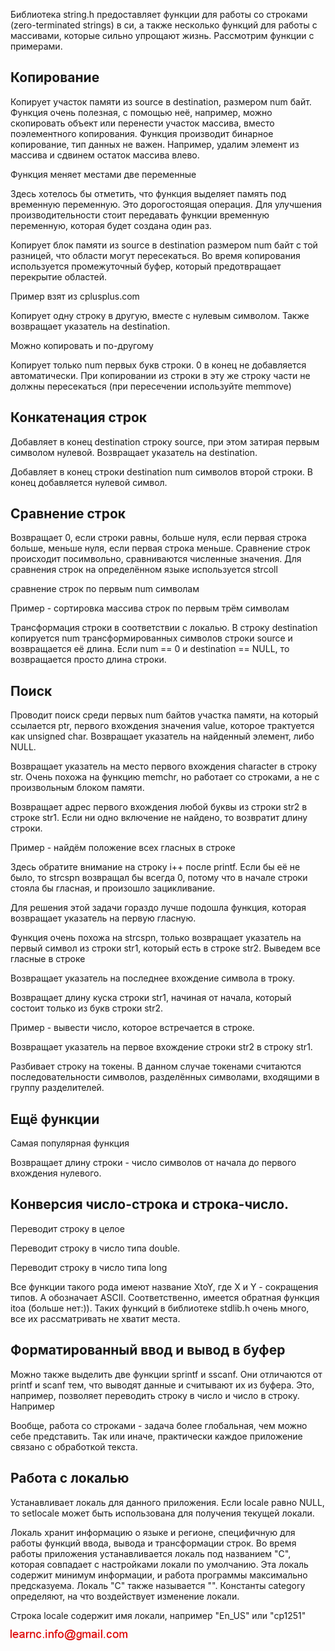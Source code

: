 Библиотека string.h предоставляет функции для работы со строками (zero-terminated strings) в си, а также несколько функций для работы с массивами, которые сильно упрощают 
жизнь. Рассмотрим функции с примерами.

## Копирование

Копирует участок памяти из source в destination, размером num байт. Функция очень полезная, с помощью неё, например, можно скопировать объект или перенести участок массива, вместо поэлементного копирования. Функция производит бинарное копирование, тип данных не важен. Например, удалим элемент из массива и сдвинем остаток массива влево.

Функция меняет местами две переменные

Здесь хотелось бы отметить, что функция выделяет память под временную переменную. Это дорогостоящая операция. Для улучшения производительности стоит передавать функции временную переменную, которая будет создана один раз.

Копирует блок памяти из source в destination размером num байт с той разницей, что области могут пересекаться. Во время копирования используется промежуточный буфер, который предотвращает перекрытие областей.

Пример взят из cplusplus.com

Копирует одну строку в другую, вместе с нулевым символом. Также возвращает указатель на destination.

Можно копировать и по-другому

Копирует только num первых букв строки. 0 в конец не добавляется автоматически. При копировании из строки в эту же строку части не должны пересекаться (при пересечении используйте memmove)

## Конкатенация строк

Добавляет в конец destination строку source, при этом затирая первым символом нулевой. Возвращает указатель на destination.

Добавляет в конец строки destination num символов второй строки. В конец добавляется нулевой символ.

## Сравнение строк

Возвращает 0, если строки равны, больше нуля, если первая строка больше, меньше нуля, если первая строка меньше. Сравнение строк происходит посимвольно, сравниваются численные значения. Для сравнения строк на определённом языке используется strcoll

сравнение строк по первым num символам

Пример - сортировка массива строк по первым трём символам

Трансформация строки в соответствии с локалью. В строку destination копируется num трансформированных символов строки source и возвращается её длина. Если num == 0 и destination == NULL, то возвращается просто длина строки.

## Поиск

Проводит поиск среди первых num байтов участка памяти, на который ссылается ptr, первого вхождения значения value, которое трактуется как unsigned char. Возвращает указатель на найденный элемент, либо NULL.

Возвращает указатель на место первого вхождения character в строку str. Очень похожа на функцию memchr, но работает со строками, а не с произвольным блоком памяти.

Возвращает адрес первого вхождения любой буквы из строки str2 в строке str1. Если ни одно включение не найдено, то возвратит длину строки.

Пример - найдём положение всех гласных в строке

Здесь обратите внимание на строку i++ после printf. Если бы её не было, то strcspn возвращал бы всегда 0, потому что в начале строки стояла бы гласная, и произошло зацикливание.

Для решения этой задачи гораздо лучше подошла функция, которая возвращает указатель на первую гласную.

Функция очень похожа на strcspn, только возвращает указатель на первый символ из строки str1, который есть в строке str2.
Выведем все гласные в строке

Возвращает указатель на последнее вхождение символа в троку.

Возвращает длину куска строки str1, начиная от начала, который состоит только из букв строки str2.

Пример - вывести число, которое встречается в строке.

Возвращает указатель на первое вхождение строки str2 в строку str1.

Разбивает строку на токены. В данном случае токенами считаются последовательности символов, разделённых символами, входящими в группу разделителей.

## Ещё функции

Самая популярная функция

Возвращает длину строки - число символов от начала до первого вхождения нулевого.

## Конверсия число-строка и строка-число.

Переводит строку в целое

Переводит строку в число типа double.

Переводит строку в число типа long

Все функции такого рода имеют название XtoY, где X  и Y - сокращения типов. A обозначает ASCII. Соответственно, имеется обратная функция itoa (больше нет:)).
Таких функций в библиотеке stdlib.h очень много, все их рассматривать не хватит места.

## Форматированный ввод и вывод в буфер

Можно также выделить две функции sprintf и sscanf. Они отличаются от printf и scanf тем, что выводят данные и считывают их из буфера. Это, например, позволяет переводить строку в число и число в строку. Например

Вообще, работа со строками - задача более глобальная, чем можно себе представить. Так или иначе, практически каждое приложение связано с обработкой текста.

## Работа с локалью

Устанавливает локаль для данного приложения. Если locale равно NULL, то setlocale может быть использована для получения текущей локали.

Локаль хранит информацию о языке и регионе, специфичную для работы функций ввода, вывода и трансформации строк.
Во время работы приложения устанавливается локаль под названием "C", которая совпадает с настройками локали по умолчанию. Эта локаль содержит минимум информации, и работа программы максимально предсказуема. Локаль "C" также называется "".
Константы category определяют, на что воздействует изменение локали.

Строка locale содержит имя локали, например "En_US" или "cp1251"

![mail.png](../images/mail.png)

